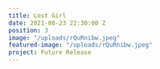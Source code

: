 ```yaml
---
title: Lost Girl
date: 2021-08-23 22:30:00 Z
position: 3
image: "/uploads/rQuRnibw.jpeg"
featured-image: "/uploads/rQuRnibw.jpeg"
project: Future Release
---
```


